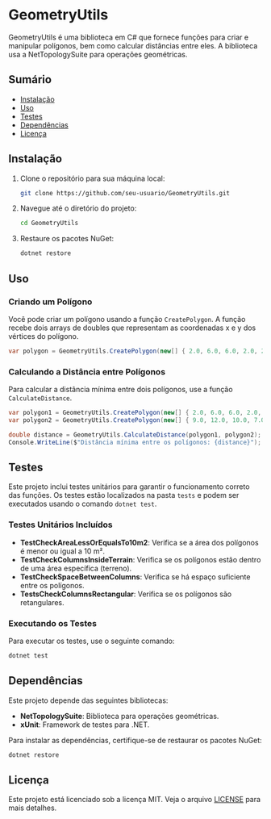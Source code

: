 # GeometryUtils

GeometryUtils é uma biblioteca em C# que fornece funções para criar e manipular polígonos, bem como calcular distâncias entre eles. A biblioteca usa a NetTopologySuite para operações geométricas.

## Sumário

- [Instalação](#instalação)
- [Uso](#uso)
- [Testes](#testes)
- [Dependências](#dependências)
- [Licença](#licença)

## Instalação

1. Clone o repositório para sua máquina local:
    ```sh
    git clone https://github.com/seu-usuario/GeometryUtils.git
    ```

2. Navegue até o diretório do projeto:
    ```sh
    cd GeometryUtils
    ```

3. Restaure os pacotes NuGet:
    ```sh
    dotnet restore
    ```

## Uso

### Criando um Polígono

Você pode criar um polígono usando a função `CreatePolygon`. A função recebe dois arrays de doubles que representam as coordenadas x e y dos vértices do polígono.

```csharp
var polygon = GeometryUtils.CreatePolygon(new[] { 2.0, 6.0, 6.0, 2.0, 2.0 }, new[] { 3.0, 3.0, 5.0, 5.0, 3.0 });
```

### Calculando a Distância entre Polígonos

Para calcular a distância mínima entre dois polígonos, use a função `CalculateDistance`.

```csharp
var polygon1 = GeometryUtils.CreatePolygon(new[] { 2.0, 6.0, 6.0, 2.0, 2.0 }, new[] { 3.0, 3.0, 5.0, 5.0, 3.0 });
var polygon2 = GeometryUtils.CreatePolygon(new[] { 9.0, 12.0, 10.0, 7.0, 9.0 }, new[] { 5.0, 8.0, 10.0, 7.0, 5.0 });

double distance = GeometryUtils.CalculateDistance(polygon1, polygon2);
Console.WriteLine($"Distância mínima entre os polígonos: {distance}");
```

## Testes

Este projeto inclui testes unitários para garantir o funcionamento correto das funções. Os testes estão localizados na pasta `tests` e podem ser executados usando o comando `dotnet test`.

### Testes Unitários Incluídos

- **TestCheckAreaLessOrEqualsTo10m2**: Verifica se a área dos polígonos é menor ou igual a 10 m².
- **TestCheckColumnsInsideTerrain**: Verifica se os polígonos estão dentro de uma área específica (terreno).
- **TestCheckSpaceBetweenColumns**: Verifica se há espaço suficiente entre os polígonos.
- **TestsCheckColumnsRectangular**: Verifica se os polígonos são retangulares.

### Executando os Testes

Para executar os testes, use o seguinte comando:

```sh
dotnet test
```

## Dependências

Este projeto depende das seguintes bibliotecas:

- **NetTopologySuite**: Biblioteca para operações geométricas.
- **xUnit**: Framework de testes para .NET.

Para instalar as dependências, certifique-se de restaurar os pacotes NuGet:

```sh
dotnet restore
```

## Licença

Este projeto está licenciado sob a licença MIT. Veja o arquivo [LICENSE](LICENSE) para mais detalhes.
